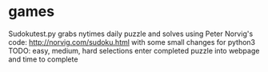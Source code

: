 # games

Sudokutest.py grabs nytimes daily puzzle and solves using Peter Norvig's code: http://norvig.com/sudoku.html with some small changes for python3
TODO: easy, medium, hard selections
  enter completed puzzle into webpage and time to complete 
